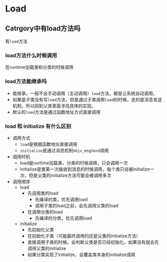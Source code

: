 # Load

## Catrgory中有load方法吗

有`load`方法

### load方法什么时候调用

在runtime加载类和分类的时候调用

### load方法能继承吗

* 能继承，一般不会手动调用（主动调用）`load`方法，都是让系统自动调用。
* 如果是子类没有写`load`方法，但是通过子类调用`load`的时候，走的是消息发送机制，所以回到父类里面寻找具体的实现。
* 默认的`load`方法是通过函数地址方式直接调用

### load 和 initialize 有什么区别

* 调用方式
  * `load`是根据函数地址直接调用
  * `initialize`是通过消息机制`objc_msgSend`调用
* 调用时机
  * load是runtime加载类，分类的时候调用，只会调用一次
  * initialize是类第一次接收到消息的时候调用，每个类只会被initialize一次，但是父类的initialize方法可能会被调用多次
* 调用顺序
  * load
    * 先调用类的load
      * 先编译的类，优先调用load
      * 调用子类的load之前，会先调用父类的load
    * 在调用分类的load
      * 先编译的分类，优先调用load
  * initialize
    * 先初始化父类         
    * 在初始化子类（可能最终调用的还是父类的initialize方法）
    * 直接调用子类的时候，会判断父类是否已经初始化，如果没有就会先调用父类的initialize
    * 如果分类实现了initialize，会覆盖类本身的initialize调用

